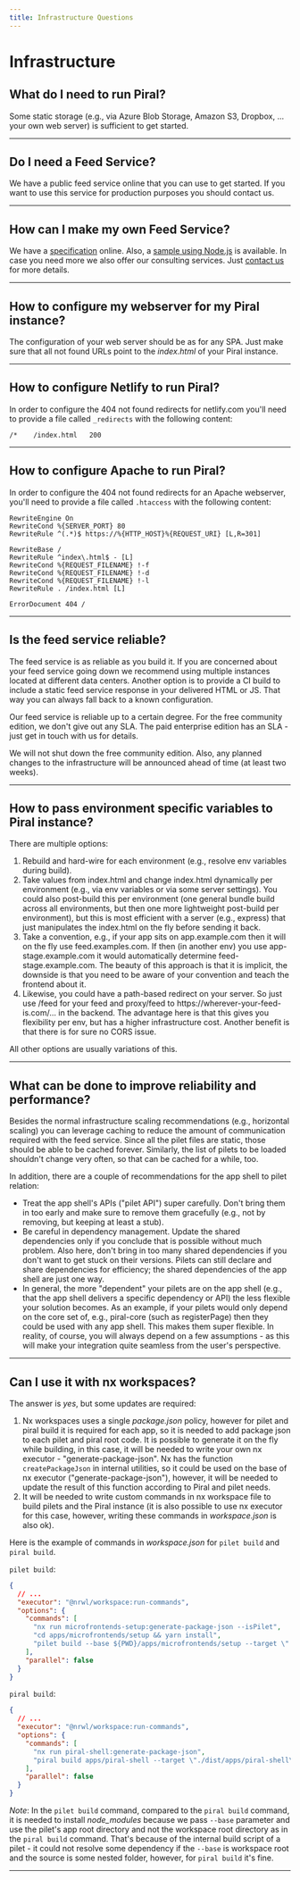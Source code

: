 ```yaml
---
title: Infrastructure Questions
---
```


# Infrastructure

## What do I need to run Piral?

Some static storage (e.g., via Azure Blob Storage, Amazon S3, Dropbox, ... your own web server) is sufficient to get started.

---------------------------------------

## Do I need a Feed Service?

We have a public feed service online that you can use to get started. If you want to use this service for production purposes you should contact us.

---------------------------------------

## How can I make my own Feed Service?

We have a [specification](../specs/feed-api-specification.md) online. Also, a [sample using Node.js](https://github.com/smapiot/sample-pilet-service) is available. In case you need more we also offer our consulting services. Just [contact us](https://smapiot.com/contact) for more details.

---------------------------------------

## How to configure my webserver for my Piral instance?

The configuration of your web server should be as for any SPA. Just make sure that all not found URLs point to the *index.html* of your Piral instance.

---------------------------------------

## How to configure Netlify to run Piral?

In order to configure the 404 not found redirects for netlify.com you'll need to provide a file called `_redirects` with the following content:

```plaintext
/*    /index.html   200
```

---------------------------------------

## How to configure Apache to run Piral?

In order to configure the 404 not found redirects for an Apache webserver, you'll need to provide a file called `.htaccess` with the following content:

```plaintext
RewriteEngine On
RewriteCond %{SERVER_PORT} 80
RewriteRule ^(.*)$ https://%{HTTP_HOST}%{REQUEST_URI} [L,R=301]

RewriteBase /
RewriteRule ^index\.html$ - [L]
RewriteCond %{REQUEST_FILENAME} !-f
RewriteCond %{REQUEST_FILENAME} !-d
RewriteCond %{REQUEST_FILENAME} !-l
RewriteRule . /index.html [L]

ErrorDocument 404 /
```

---------------------------------------

## Is the feed service reliable?

The feed service is as reliable as you build it. If you are concerned about your feed service going down we recommend using multiple instances located at different data centers. Another option is to provide a CI build to include a static feed service response in your delivered HTML or JS. That way you can always fall back to a known configuration.

Our feed service is reliable up to a certain degree. For the free community edition, we don't give out any SLA. The paid enterprise edition has an SLA - just get in touch with us for details.

We will not shut down the free community edition. Also, any planned changes to the infrastructure will be announced ahead of time (at least two weeks).

---------------------------------------

## How to pass environment specific variables to Piral instance?

There are multiple options:

1. Rebuild and hard-wire for each environment (e.g., resolve env variables during build).
2. Take values from index.html and change index.html dynamically per environment (e.g., via env variables or via some server settings). You could also post-build this per environment (one general bundle build across all environments, but then one more lightweight post-build per environment), but this is most efficient with a server (e.g., express) that just manipulates the index.html on the fly before sending it back.
3. Take a convention, e.g., if your app sits on app.example.com then it will on the fly use feed.examples.com. If then (in another env) you use app-stage.example.com it would automatically determine feed-stage.example.com. The beauty of this approach is that it is implicit, the downside is that you need to be aware of your convention and teach the frontend about it.
4. <!-- markdown-link-check-disable-current-line -->Likewise, you could have a path-based redirect on your server. So just use /feed for your feed and proxy/feed to https://wherever-your-feed-is.com/... in the backend. The advantage here is that this gives you flexibility per env, but has a higher infrastructure cost. Another benefit is that there is for sure no CORS issue.

All other options are usually variations of this.

---------------------------------------

## What can be done to improve reliability and performance?

Besides the normal infrastructure scaling recommendations (e.g., horizontal scaling) you can leverage caching to reduce the amount of communication required with the feed service. Since all the pilet files are static, those should be able to be cached forever. Similarly, the list of pilets to be loaded shouldn't change very often, so that can be cached for a while, too.

In addition, there are a couple of recommendations for the app shell to pilet relation:

- Treat the app shell's APIs ("pilet API") super carefully. Don't bring them in too early and make sure to remove them gracefully (e.g., not by removing, but keeping at least a stub).
- Be careful in dependency management. Update the shared dependencies only if you conclude that is possible without much problem. Also here, don't bring in too many shared dependencies if you don't want to get stuck on their versions. Pilets can still declare and share dependencies for efficiency; the shared dependencies of the app shell are just one way.
- In general, the more "dependent" your pilets are on the app shell (e.g., that the app shell delivers a specific dependency or API) the less flexible your solution becomes. As an example, if your pilets would only depend on the core set of, e.g., piral-core (such as registerPage) then they could be used with any app shell. This makes them super flexible. In reality, of course, you will always depend on a few assumptions - as this will make your integration quite seamless from the user's perspective.

---------------------------------------

## Can I use it with nx workspaces?

The answer is *yes*, but some updates are required:

1. Nx workspaces uses a single *package.json* policy, however for pilet and piral build it is required for each app, so it is needed to add package json to each pilet and piral root code. It is possible to generate it on the fly while building, in this case, it will be needed to write your own nx executor - "generate-package-json". Nx has the function `createPackageJson` in internal utilities, so it could be used on the base of nx executor ("generate-package-json"), however, it will be needed to update the result of this function according to Piral and pilet needs.
2. It will be needed to write custom commands in nx workspace file to build pilets and the Piral instance (it is also possible to use nx executor for this case, however, writing these commands in *workspace.json* is also ok).

Here is the example of commands in *workspace.json* for `pilet build` and `piral build`.

`pilet build`:

```json
{
  // ...
  "executor": "@nrwl/workspace:run-commands",
  "options": {
    "commands": [
      "nx run microfrontends-setup:generate-package-json --isPilet",
      "cd apps/microfrontends/setup && yarn install",
      "pilet build --base ${PWD}/apps/microfrontends/setup --target \"../../../dist/apps/microfrontends/setup/index.js\" --bundler webpack --fresh"
    ],
    "parallel": false
  }
}
```

`piral build`:

```json
{
  // ...
  "executor": "@nrwl/workspace:run-commands",
  "options": {
    "commands": [
      "nx run piral-shell:generate-package-json",
      "piral build apps/piral-shell --target \"./dist/apps/piral-shell\" --bundler webpack"
    ],
    "parallel": false
  }
}
```

*Note*: In the `pilet build` command, compared to the `piral build` command, it is needed to install *node_modules* because we pass `--base` parameter and use the pilet's app root directory and not the workspace root directory as in the `piral build` command. That's because of the internal build script of a pilet - it could not resolve some dependency if the `--base` is workspace root and the source is some nested folder, however, for `piral build` it's fine.

---------------------------------------
